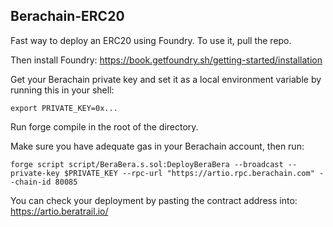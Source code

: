 ## Berachain-ERC20

Fast way to deploy an ERC20 using Foundry. To use it, pull the repo. 

Then install Foundry: https://book.getfoundry.sh/getting-started/installation

Get your Berachain private key and set it as a local environment variable by running this in your shell:
```
export PRIVATE_KEY=0x...
```

Run forge compile in the root of the directory. 

Make sure you have adequate gas in your Berachain account, then run:
```
forge script script/BeraBera.s.sol:DeployBeraBera --broadcast --private-key $PRIVATE_KEY --rpc-url "https://artio.rpc.berachain.com" --chain-id 80085
```
You can check your deployment by pasting the contract address into: https://artio.beratrail.io/

